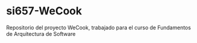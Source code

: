 # si657-WeCook
Repositorio del proyecto WeCook, trabajado para el curso de Fundamentos de Arquitectura de Software
